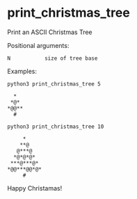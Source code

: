 # print_christmas_tree
Print an ASCII Christmas Tree

Positional arguments:

    N           size of tree base

Examples:

    python3 print_christmas_tree 5
    
      *
     *@*
    *@@**
      #

    python3 print_christmas_tree 10
    
         *
        **@
       @***@
      *@*@*@*
     ***@***@*
    *@@***@@*@*
         #
        
Happy Christamas!
